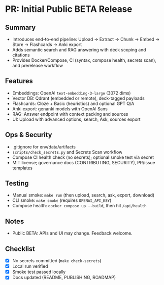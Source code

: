 # PR: Initial Public BETA Release

## Summary
- Introduces end-to-end pipeline: Upload → Extract → Chunk → Embed → Store → Flashcards → Anki export
- Adds semantic search and RAG answering with deck scoping and citations
- Provides Docker/Compose, CI (syntax, compose health, secrets scan), and prerelease workflow

## Features
- Embeddings: OpenAI `text-embedding-3-large` (3072 dims)
- Vector DB: Qdrant (embedded or remote), deck-tagged payloads
- Flashcards: Cloze + Basic (heuristics) and optional GPT Q/A
- Anki export: genanki models with OpenAI Sans
- RAG: Answer endpoint with context packing and sources
- UI: Upload with advanced options, search, Ask, sources export

## Ops & Security
- .gitignore for env/data/artifacts
- `scripts/check_secrets.py` and Secrets Scan workflow
- Compose CI health check (no secrets); optional smoke test via secret
- MIT license; governance docs (CONTRIBUTING, SECURITY), PR/issue templates

## Testing
- Manual smoke: `make run` (then upload, search, ask, export, download)
- CLI smoke: `make smoke` (requires `OPENAI_API_KEY`)
- Compose health: `docker compose up --build`, then hit `/api/health`

## Notes
- Public BETA: APIs and UI may change. Feedback welcome.

## Checklist
- [x] No secrets committed (`make check-secrets`)
- [x] Local run verified
- [x] Smoke test passed locally
- [x] Docs updated (README, PUBLISHING, ROADMAP)
